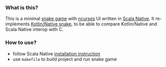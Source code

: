 ### What is this?
This is a minimal [snake game](https://en.wikipedia.org/wiki/Snake_(video_game_genre)) 
with [ncurses](https://en.wikipedia.org/wiki/Ncurses) UI 
written in [Scala Native](http://www.scala-native.org).
It re-implements [Kotlin/Native snake](https://github.com/dkandalov/kotlin-native-snake),
to be able to compare Kotlin/Native and Scala Native interop with C. 


### How to use?
 - follow Scala Native [installation instruction](http://www.scala-native.org/en/latest/user/setup.html)
 - use `makefile` to build project and run snake game
 
